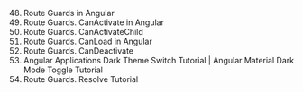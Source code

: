 48. Route Guards in Angular
49. Route Guards. CanActivate in Angular
50. Route Guards. CanActivateChild
51. Route Guards. CanLoad in Angular
52. Route Guards. CanDeactivate
53. Angular Applications Dark Theme Switch Tutorial | Angular Material Dark Mode Toggle Tutorial
54. Route Guards. Resolve Tutorial
